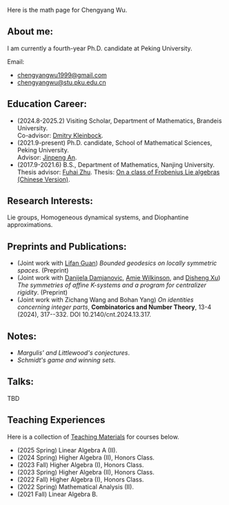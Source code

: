 Here is the math page for Chengyang Wu.

## About me:

I am currently a fourth-year Ph.D. candidate at Peking University.

Email:<br>
- chengyangwu1999@gmail.com
- chengyangwu@stu.pku.edu.cn

## Education Career:
- (2024.8-2025.2) Visiting Scholar, Department of Mathematics, Brandeis University.<br>
Co-advisor: [Dmitry Kleinbock](https://people.brandeis.edu/~kleinboc/).
- (2021.9-present) Ph.D. candidate, School of Mathematical Sciences, Peking University.<br>
Advisor: [Jinpeng An](https://www.math.pku.edu.cn/teachers/anjp/).
- (2017.9-2021.6) B.S., Department of Mathematics, Nanjing University.<br>
Thesis advisor: [Fuhai Zhu](https://math.nju.edu.cn/jzyg/apypl/20240321/i261793.html).
Thesis: [On a class of Frobenius Lie algebras (Chinese Version)](File/Undergraduate_Thesis.pdf).  

## Research Interests:

Lie groups, Homogeneous dynamical systems, and Diophantine approximations. 

## Preprints and Publications:
- (Joint work with [Lifan Guan](https://www.westlake.edu.cn/faculty/lifan-guan.html)) _Bounded geodesics on locally symmetric spaces_. (Preprint)
- (Joint work with [Danijela Damjanovic](https://www.kth.se/profile/ddam), [Amie Wilkinson](https://math.uchicago.edu/~wilkinso/), and [Disheng Xu](https://sites.google.com/view/dishengxu/homepage)) _The symmetries of affine K-systems and a program for centralizer rigidity_. (Preprint)
- (Joint work with Zichang Wang and Bohan Yang) _On identities concerning integer parts_, **Combinatorics and Number Theory**, 13-4 (2024), 317--332. DOI 10.2140/cnt.2024.13.317.

## Notes:
- _Margulis' and Littlewood's conjectures_.
- _Schmidt's game and winning sets_.
  

## Talks:
TBD

## Teaching Experiences

Here is a collection of [Teaching Materials](http://scholar.pku.edu.cn/chengyangwu/classes) for courses below.
- (2025 Spring) Linear Algebra A (II).
- (2024 Spring) Higher Algebra (II), Honors Class.
- (2023 Fall) Higher Algebra (I), Honors Class.
- (2023 Spring) Higher Algebra (II), Honors Class.
- (2022 Fall) Higher Algebra (I), Honors Class.
- (2022 Spring) Mathematical Analysis (II).
- (2021 Fall) Linear Algebra B.
